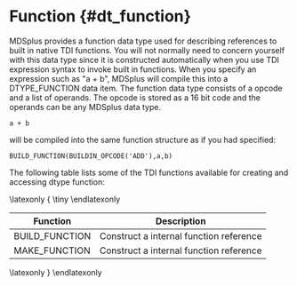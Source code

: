 Function {#dt_function}
========

MDSplus provides a function data type used for describing references to built
in native TDI functions. You will not normally need to concern yourself with
this data type since it is constructed automatically when you use TDI
expression syntax to invoke built in functions. When you specify an expression
such as "a + b", MDSplus will compile this into a DTYPE_FUNCTION data item. The
function data type consists of a opcode and a list of operands. The opcode is
stored as a 16 bit code and the operands can be any MDSplus data type.

    a + b

will be compiled into the same function structure as if you had specified:

    BUILD_FUNCTION(BUILDIN_OPCODE('ADD'),a,b)

The following table lists some of the TDI functions available for creating and
accessing dtype function:

\latexonly { \tiny \endlatexonly

| **Function**    | **Description**                         |
|-----------------|-----------------------------------------|
| BUILD\_FUNCTION | Construct a internal function reference |
| MAKE\_FUNCTION  | Construct a internal function reference |

\latexonly } \endlatexonly


